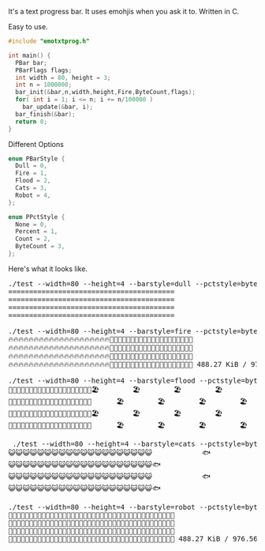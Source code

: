 It's a text progress bar.  It uses emohjis when you ask it to.  Written in C.

Easy to use.

```C
#include "emotxtprog.h"

int main() {
  PBar bar;
  PBarFlags flags;
  int width = 80, height = 3;
  int n = 1000000;
  bar_init(&bar,n,width,height,Fire,ByteCount,flags);
  for( int i = 1; i <= n; i += n/100000 )
    bar_update(&bar, i);
  bar_finish(&bar);
  return 0;
}
```

Different Options

```C
enum PBarStyle {
  Dull = 0,
  Fire = 1,
  Flood = 2,
  Cats = 3,
  Robot = 4,
};

enum PPctStyle {
  None = 0,
  Percent = 1,
  Count = 2,
  ByteCount = 3,
};
```

Here's what it looks like.

<pre>
./test --width=80 --height=4 --barstyle=dull --pctstyle=bytecount
========================================
========================================
========================================
========================================                                         488.27 KiB / 976.56 KiB

./test --width=80 --height=4 --barstyle=fire --pctstyle=bytecount
🔥🔥🔥🔥🔥🔥🔥🔥🔥🔥🔥🔥🔥🔥🔥🔥🔥🔥🔥🔥🌾🌾🌾🌾🌾🌾🏡🌾🌾🌾🌾🌾🌾🌾🌾🌾🌾🌾🌾🏡
🔥🔥🔥🔥🔥🔥🔥🔥🔥🔥🔥🔥🔥🔥🔥🔥🔥🔥🔥🔥🏡🌾🌾🌾🌾🌾🌾🌾🌾🌾🌾🌾🌾🏡🌾🌾🌾🌾🌾🌾
🔥🔥🔥🔥🔥🔥🔥🔥🔥🔥🔥🔥🔥🔥🔥🔥🔥🔥🔥🔥🌾🌾🌾🌾🌾🌾🏡🌾🌾🌾🌾🌾🌾🌾🌾🌾🌾🌾🌾🏡
🔥🔥🔥🔥🔥🔥🔥🔥🔥🔥🔥🔥🔥🔥🔥🔥🔥🔥🔥🔥🏡🌾🌾🌾🌾🌾🌾🌾🌾🌾🌾🌾🌾🏡🌾🌾🌾🌾🌾🌾 488.27 KiB / 976.56 KiB

./test --width=80 --height=4 --barstyle=flood --pctstyle=bytecount
🌊🌊🌊🌊🌊🌊🌊🌊🌊🌊🌊🌊🌊🌊🌊🌊🌊🌊🌊🌊🏖️        🏖️        🏖️        🏖️
🌊🌊🌊🌊🌊🌊🌊🌊🌊🌊🌊🌊🌊🌊🌊🌊🌊🌊🌊🌊      🏖️        🏖️        🏖️        🏖️
🌊🌊🌊🌊🌊🌊🌊🌊🌊🌊🌊🌊🌊🌊🌊🌊🌊🌊🌊🌊🏖️        🏖️        🏖️        🏖️
🌊🌊🌊🌊🌊🌊🌊🌊🌊🌊🌊🌊🌊🌊🌊🌊🌊🌊🌊🌊      🏖️        🏖️        🏖️        🏖️   488.27 KiB / 976.56 KiB
  
 ./test --width=80 --height=4 --barstyle=cats --pctstyle=bytecount
😺😺😺😺😺😺😺😺😺😺😺😺😺😺😺😺😺😺😺😺            🐟                        🐟
😺😺😺😺😺😺😺😺😺😺😺😺😺😺😺😺😺😺😺😺🐟                        🐟
😺😺😺😺😺😺😺😺😺😺😺😺😺😺😺😺😺😺😺😺            🐟                        🐟
😺😺😺😺😺😺😺😺😺😺😺😺😺😺😺😺😺😺😺😺🐟                        🐟             488.27 KiB / 976.56 KiB

./test --width=80 --height=4 --barstyle=robot --pctstyle=bytecount
🤖🤖🤖🤖🤖🤖🤖🤖🤖🤖🤖🤖🤖🤖🤖🤖🤖🤖🤖🤖📄📄📄📄📄📄📄📄📄📄📄📄📄📄📄📄📄📄📄📄
🤖🤖🤖🤖🤖🤖🤖🤖🤖🤖🤖🤖🤖🤖🤖🤖🤖🤖🤖🤖📄📄📄📄📄📄📄📄📄📄📄📄📄📄📄📄📄📄📄📄
🤖🤖🤖🤖🤖🤖🤖🤖🤖🤖🤖🤖🤖🤖🤖🤖🤖🤖🤖🤖📄📄📄📄📄📄📄📄📄📄📄📄📄📄📄📄📄📄📄📄
🤖🤖🤖🤖🤖🤖🤖🤖🤖🤖🤖🤖🤖🤖🤖🤖🤖🤖🤖🤖📄📄📄📄📄📄📄📄📄📄📄📄📄📄📄📄📄📄📄📄 488.27 KiB / 976.56 KiB
</pre>


